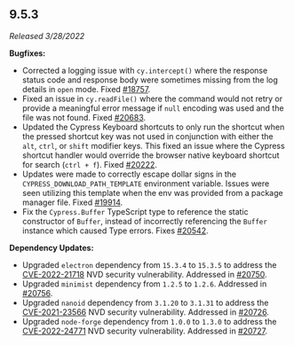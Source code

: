 ## 9.5.3

_Released 3/28/2022_

**Bugfixes:**

- Corrected a logging issue with `cy.intercept()` where the response status code
  and response body were sometimes missing from the log details in `open` mode.
  Fixed [#18757](https://github.com/cypress-io/cypress/issues/18757).
- Fixed an issue in `cy.readFile()` where the command would not retry or provide
  a meaningful error message if `null` encoding was used and the file was not
  found. Fixed [#20683](https://github.com/cypress-io/cypress/issues/20683).
- Updated the Cypress Keyboard shortcuts to only run the shortcut when the
  pressed shortcut key was not used in conjunction with either the `alt`,
  `ctrl`, or `shift` modifier keys. This fixed an issue where the Cypress
  shortcut handler would override the browser native keyboard shortcut for
  search (`ctrl + f`). Fixed
  [#20222](https://github.com/cypress-io/cypress/issues/20222).
- Updates were made to correctly escape dollar signs in the
  `CYPRESS_DOWNLOAD_PATH_TEMPLATE` environment variable. Issues were seen
  utilizing this template when the env was provided from a package manager file.
  Fixed [#19914](https://github.com/cypress-io/cypress/issues/19914).
- Fix the `Cypress.Buffer` TypeScript type to reference the static constructor
  of `Buffer`, instead of incorrectly referencing the `Buffer` instance which
  caused Type errors. Fixes
  [#20542](https://github.com/cypress-io/cypress/issues/20542).

**Dependency Updates:**

- Upgraded `electron` dependency from `15.3.4` to `15.3.5` to address the
  [CVE-2022-21718](https://nvd.nist.gov/vuln/detail/CVE-2022-21718) NVD security
  vulnerability. Addressed in
  [#20750](https://github.com/cypress-io/cypress/issues/20750).
- Upgraded `minimist` dependency from `1.2.5` to `1.2.6`. Addressed in
  [#20756](https://github.com/cypress-io/cypress/issues/20756).
- Upgraded `nanoid` dependency from `3.1.20` to `3.1.31` to address the
  [CVE-2021-23566](https://nvd.nist.gov/vuln/detail/CVE-2021-23566) NVD security
  vulnerability. Addressed in
  [#20726](https://github.com/cypress-io/cypress/pull/20726).
- Upgraded `node-forge` dependency from `1.0.0` to `1.3.0` to address the
  [CVE-2022-24771](https://nvd.nist.gov/vuln/detail/CVE-2022-24771) NVD security
  vulnerability. Addressed in
  [#20727](https://github.com/cypress-io/cypress/pull/20727).
